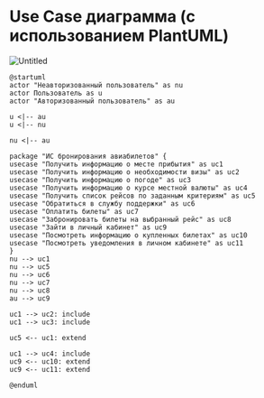 # Use Case диаграмма (с использованием PlantUML)

![Untitled](%D0%9A%D1%83%D1%80%D1%81%D0%BE%D0%B2%D0%BE%D0%B8%CC%86%20%D0%BF%D1%80%D0%BE%D0%B5%D0%BA%D1%82%20%D0%98%D0%A1%20%D0%B1%D1%80%D0%BE%D0%BD%D0%B8%D1%80%D0%BE%D0%B2%D0%B0%D0%BD%D0%B8%D1%8F%20%D0%B0%D0%B2%D0%B8%D0%B0%D0%B1%D0%B8%D0%BB%D0%B5%D1%82%D0%BE%D0%B2%200889de6c4a304239850b39295292ae5e/Untitled%203.png)

```
@startuml
actor "Неавторизованный пользователь" as nu
actor Пользователь as u
actor "Авторизованный пользователь" as au

u <|-- au
u <|-- nu

nu <|-- au

package "ИС бронирования авиабилетов" {
usecase "Получить информацию о месте прибытия" as uc1
usecase "Получить информацию о необходимости визы" as uc2
usecase "Получить информацию о погоде" as uc3
usecase "Получить информацию о курсе местной валюты" as uc4
usecase "Получить список рейсов по заданным критериям" as uc5
usecase "Обратиться в службу поддержки" as uc6
usecase "Оплатить билеты" as uc7
usecase "Забронировать билеты на выбранный рейс" as uc8
usecase "Зайти в личный кабинет" as uc9
usecase "Посмотреть информацию о купленных билетах" as uc10
usecase "Посмотреть уведомления в личном кабинете" as uc11
}
nu --> uc1
nu --> uc5
nu --> uc6
nu --> uc7
nu --> uc8
au --> uc9

uc1 --> uc2: include
uc1 --> uc3: include

uc5 <-- uc1: extend 

uc1 --> uc4: include
uc9 <-- uc10: extend
uc9 <-- uc11: extend

@enduml
```